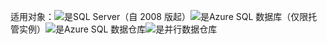 <Token>适用对象：![是](media/yes.png)SQL Server（自 2008 版起）![是](media/yes.png)Azure SQL 数据库（仅限托管实例）![是](media/no.png)Azure SQL 数据仓库![是](media/yes.png)并行数据仓库</Token>